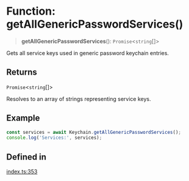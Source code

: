 # Function: getAllGenericPasswordServices()

> **getAllGenericPasswordServices**(): `Promise`\<`string`[]\>

Gets all service keys used in generic password keychain entries.

## Returns

`Promise`\<`string`[]\>

Resolves to an array of strings representing service keys.

## Example

```typescript
const services = await Keychain.getAllGenericPasswordServices();
console.log('Services:', services);
```

## Defined in

[index.ts:353](https://github.com/oblador/react-native-keychain/blob/4b13041ddd9b9f04560f91e6ce20080796c9fffb/src/index.ts#L353)
